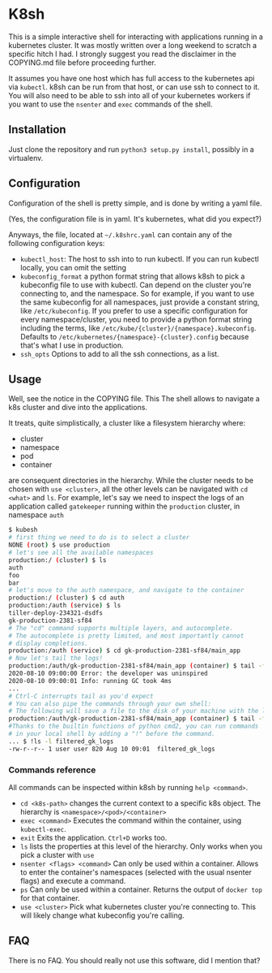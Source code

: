 # K8sh

This is a simple interactive shell for interacting with applications running in a kubernetes cluster. It was mostly written over a long weekend to scratch a specific hitch I had. I strongly suggest you read the disclaimer in the COPYING.md file before proceeding further.

It assumes you have one host which has full access to the kubernetes api via `kubectl`. 
k8sh can be run from that host, or can use ssh to connect to it.
You will also need to be able to ssh into all of your kubernetes workers if you want to use the `nsenter` and `exec` commands of the shell.

## Installation
Just clone the repository and run `python3 setup.py install`, possibly in a virtualenv.

## Configuration

Configuration of the shell is pretty simple, and is done by writing a yaml file.


(Yes, the configuration file is in yaml. It's kubernetes, what did you expect?)

Anyways, the file, located at `~/.k8shrc.yaml` can contain any of the following 
configuration keys:

* `kubectl_host`: The host to ssh into to run kubectl. If you can run kubectl 
  locally, you can omit the setting
* `kubeconfig_format` a python format string that allows k8sh to pick a kubeconfig file to use with kubectl. Can depend on the cluster you're connecting to, and the namespace. So for example, if you want to use the same kubeconfig for all namespaces, just provide a constant string, like `/etc/kubeconfig`. If you prefer to use a specific configuration for every namespace/cluster, you need to provide a python format string including the terms, like `/etc/kube/{cluster}/{namespace}.kubeconfig`. Defaults to `/etc/kubernetes/{namespace}-{cluster}.config` because that's what I use in production.
* `ssh_opts` Options to add to all the ssh connections, as a list.

## Usage
Well, see the notice in the COPYING file. This
The shell allows to navigate a k8s cluster and dive into the applications.

It treats, quite simplistically, a cluster like a filesystem hierarchy where:
* cluster
* namespace
* pod
* container

are consequent directories in the hierarchy. While the cluster needs to be chosen with `use <cluster>`, all the other levels can be navigated with `cd <what>` and `ls`. For example, let's say we need to inspect the logs of an application called `gatekeeper` running within the `production` cluster, in namespace `auth` 

```bash
$ kubesh
# first thing we need to do is to select a cluster
NONE (root) $ use production
# let's see all the available namespaces
production:/ (cluster) $ ls
auth
foo
bar
# let's move to the auth namespace, and navigate to the container
production:/ (cluster) $ cd auth
production:/auth (service) $ ls
tiller-deploy-234321-dsdfs
gk-production-2381-sf84
# The "cd" command supports multiple layers, and autocomplete.
# The autocomplete is pretty limited, and most importantly cannot
# display completions.
production:/auth (service) $ cd gk-production-2381-sf84/main_app
# Now let's tail the logs!
production:/auth/gk-production-2381-sf84/main_app (container) $ tail -f
2020-08-10 09:00:00 Error: the developer was uninspired
2020-08-10 09:00:01 Info: running GC took 4ms
...
# Ctrl-C interrupts tail as you'd expect
# You can also pipe the commands through your own shell:
# The following will save a file to the disk of your machine with the logs
production:/auth/gk-production-2381-sf84/main_app (container) $ tail -f | grep -v uninspired > filtered_gk_logs
#Thanks to the builtin functions of python cmd2, you can run commands
# in your local shell by adding a "!" before the command.
... $ !ls -l filtered_gk_logs
-rw-r--r-- 1 user user 820 Aug 10 09:01  filtered_gk_logs
```

### Commands reference
All commands can be inspected within k8sh by running `help <command>`.
* `cd <k8s-path>` changes the current context to a specific k8s object. The hierarchy is ``<namespace>/<pod>/<container>``
* `exec <command>` Executes the command within the container, using `kubectl-exec`.
* `exit` Exits the application. `Ctrl+D` works too.
* `ls` lists the properties at this level of the hierarchy. Only works when you pick a cluster with `use`
* `nsenter <flags> <command>` Can only be used within a container. Allows to enter the container's namespaces (selected with the usual nsenter flags) and execute a command.
* `ps` Can only be used within a container. Returns the output of `docker top` for that container.
* `use <cluster>` Pick what kubernetes cluster you're connecting to. This will likely change what kubeconfig you're calling.


## FAQ

There is no FAQ. You should really not use this software, did I mention that?

  

